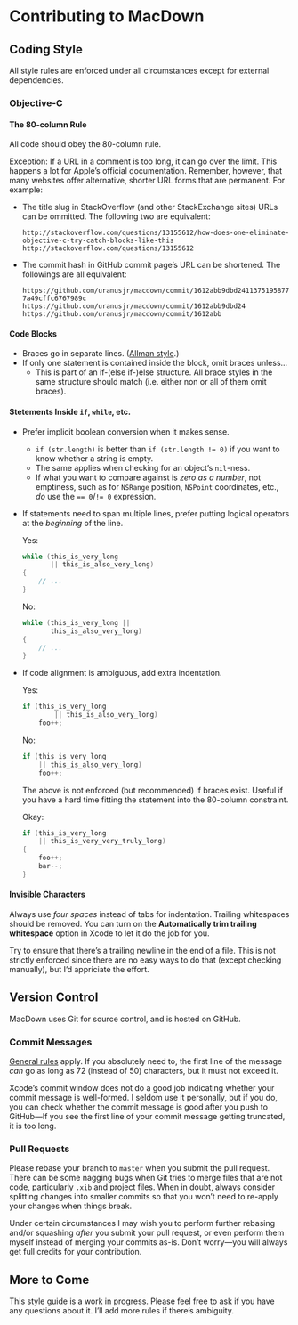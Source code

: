 # Contributing to MacDown

## Coding Style

All style rules are enforced under all circumstances except for external dependencies.

### Objective-C

#### The 80-column Rule

All code should obey the 80-column rule.

Exception: If a URL in a comment is too long, it can go over the limit. This happens a lot for Apple’s official documentation. Remember, however, that many websites offer alternative, shorter URL forms that are permanent. For example:

* The title slug in StackOverflow (and other StackExchange sites) URLs can be ommitted. The following two are equivalent:

    `http://stackoverflow.com/questions/13155612/how-does-one-eliminate-objective-c-try-catch-blocks-like-this`
    `http://stackoverflow.com/questions/13155612`

* The commit hash in GitHub commit page’s URL can be shortened. The followings are all equivalent:

    `https://github.com/uranusjr/macdown/commit/1612abb9dbd24113751958777a49cffc6767989c`
    `https://github.com/uranusjr/macdown/commit/1612abb9dbd24`
    `https://github.com/uranusjr/macdown/commit/1612abb`

#### Code Blocks

* Braces go in separate lines. ([Allman style](http://en.wikipedia.org/wiki/Indent_style#Allman_style).)
* If only one statement is contained inside the block, omit braces unless...
    * This is part of an if-(else if-)else structure. All brace styles in the same structure should match (i.e. either non or all of them omit braces).

#### Stetements Inside `if`, `while`, etc.

* Prefer implicit boolean conversion when it makes sense.
    * `if (str.length)` is better than `if (str.length != 0)` if you want to know whether a string is empty. 
    * The same applies when checking for an object’s `nil`-ness.
    * If what you want to compare against is *zero as a number*, not emptiness, such as for `NSRange` position, `NSPoint` coordinates, etc., *do* use the `== 0`/`!= 0` expression.

* If statements need to span multiple lines, prefer putting logical operators at the *beginning* of the line.

    Yes:
    ```c
    while (this_is_very_long
           || this_is_also_very_long)
    {
        // ...
    }
    ```

    No:
    ```c
    while (this_is_very_long ||
           this_is_also_very_long)
    {
        // ...
    }
    ```

* If code alignment is ambiguous, add extra indentation.

    Yes:
    ```c
    if (this_is_very_long
            || this_is_also_very_long)
        foo++;
    ```

    No:
    ```c
    if (this_is_very_long
        || this_is_also_very_long)
        foo++;
    ```

    The above is not enforced (but recommended) if braces exist. Useful if you have a hard time fitting the statement into the 80-column constraint.

    Okay:
    ```c
    if (this_is_very_long
        || this_is_very_very_truly_long)
    {
        foo++;
        bar--;
    }
    ```

#### Invisible Characters

Always use *four spaces* instead of tabs for indentation. Trailing whitespaces should be removed. You can turn on the **Automatically trim trailing whitespace** option in Xcode to let it do the job for you.

Try to ensure that there’s a trailing newline in the end of a file. This is not strictly enforced since there are no easy ways to do that (except checking manually), but I’d appriciate the effort.

## Version Control

MacDown uses Git for source control, and is hosted on GitHub.

### Commit Messages

[General rules](http://tbaggery.com/2008/04/19/a-note-about-git-commit-messages.html) apply. If you absolutely need to, the first line of the message *can* go as long as 72 (instead of 50) characters, but it must not exceed it.

Xcode’s commit window does not do a good job indicating whether your commit message is well-formed. I seldom use it personally, but if you do, you can check whether the commit message is good after you push to GitHub—If you see the first line of your commit message getting truncated, it is too long.

### Pull Requests

Please rebase your branch to `master` when you submit the pull request. There can be some nagging bugs when Git tries to merge files that are not code, particularly `.xib` and project files. When in doubt, always consider splitting changes into smaller commits so that you won’t need to re-apply your changes when things break.

Under certain circumstances I may wish you to perform further rebasing and/or squashing *after* you submit your pull request, or even perform them myself instead of merging your commits as-is. Don’t worry—you will always get full credits for your contribution.

## More to Come

This style guide is a work in progress. Please feel free to ask if you have any questions about it. I’ll add more rules if there’s ambiguity.
